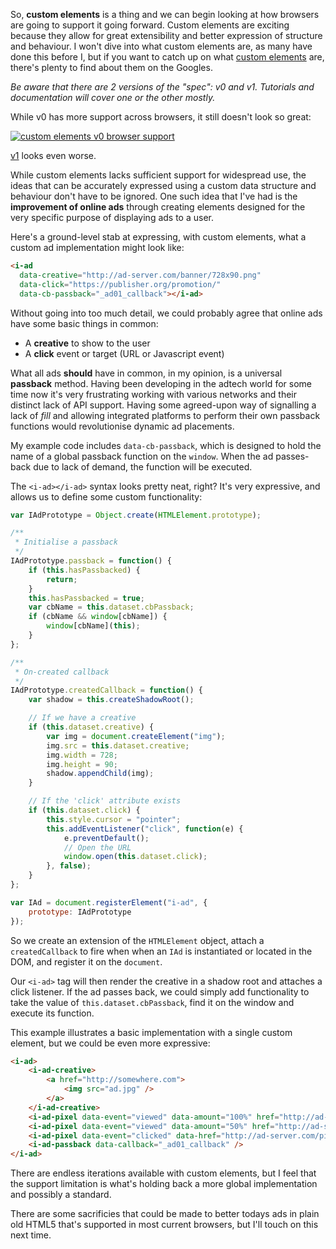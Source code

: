 <!--
title=Custom HTML elements and better ads
author=perry.mitchell
description=A little experimentation with registering custom HTML elements and how it could be applied to design better digital ads.
date=2016-10-08 17:09:34
tags=dom,javascript
headerImg=tetris.jpg
-->
So, **custom elements** is a thing and we can begin looking at how browsers are going to support it going forward. Custom elements are exciting because they allow for great extensibility and better expression of structure and behaviour. I won't dive into what custom elements are, as many have done this before I, but if you want to catch up on what [custom elements](https://www.html5rocks.com/en/tutorials/webcomponents/customelements/) are, there's plenty to find about them on the Googles.

_Be aware that there are 2 versions of the "spec": v0 and v1. Tutorials and documentation will cover one or the other mostly._

While v0 has more support across browsers, it still doesn't look so great:

[![custom elements v0 browser support](custom-elements-v0.jpg)](http://caniuse.com/#search=custom%20elements)

[v1](http://caniuse.com/#feat=custom-elementsv1) looks even worse.

While custom elements lacks sufficient support for widespread use, the ideas that can be accurately expressed using a custom data structure and behaviour don't have to be ignored. One such idea that I've had is the **improvement of online ads** through creating elements designed for the very specific purpose of displaying ads to a user.

Here's a ground-level stab at expressing, with custom elements, what a custom ad implementation might look like:

```html
<i-ad 
  data-creative="http://ad-server.com/banner/728x90.png"
  data-click="https://publisher.org/promotion/"
  data-cb-passback="_ad01_callback"></i-ad>
```

Without going into too much detail, we could probably agree that online ads have some basic things in common:

 * A **creative** to show to the user
 * A **click** event or target (URL or Javascript event)

What all ads **should** have in common, in my opinion, is a universal **passback** method. Having been developing in the adtech world for some time now it's very frustrating working with various networks and their distinct lack of API support. Having some agreed-upon way of signalling a lack of _fill_ and allowing integrated platforms to perform their own passback functions would revolutionise dynamic ad placements.

My example code includes `data-cb-passback`, which is designed to hold the name of a global passback function on the `window`. When the ad passes-back due to lack of demand, the function will be executed.

The `<i-ad></i-ad>` syntax looks pretty neat, right? It's very expressive, and allows us to define some custom functionality:

```js
var IAdPrototype = Object.create(HTMLElement.prototype);

/**
 * Initialise a passback
 */
IAdPrototype.passback = function() {
    if (this.hasPassbacked) {
        return;
    }
    this.hasPassbacked = true;
    var cbName = this.dataset.cbPassback;
    if (cbName && window[cbName]) {
        window[cbName](this);
    }
};

/**
 * On-created callback
 */
IAdPrototype.createdCallback = function() {
    var shadow = this.createShadowRoot();

    // If we have a creative
    if (this.dataset.creative) {
        var img = document.createElement("img");
        img.src = this.dataset.creative;
        img.width = 728;
        img.height = 90;
        shadow.appendChild(img);
    }

    // If the 'click' attribute exists
    if (this.dataset.click) {
        this.style.cursor = "pointer";
        this.addEventListener("click", function(e) {
            e.preventDefault();
            // Open the URL
            window.open(this.dataset.click);
        }, false);
    }
};

var IAd = document.registerElement("i-ad", {
    prototype: IAdPrototype
});
```

So we create an extension of the `HTMLElement` object, attach a `createdCallback` to fire when when an `IAd` is instantiated or located in the DOM, and register it on the `document`.

Our `<i-ad>` tag will then render the creative in a shadow root and attaches a click listener. If the ad passes back, we could simply add functionality to take the value of `this.dataset.cbPassback`, find it on the window and execute its function.

This example illustrates a basic implementation with a single custom element, but we could be even more expressive:

```html
<i-ad>
    <i-ad-creative>
        <a href="http://somewhere.com">
            <img src="ad.jpg" />
        </a>
    </i-ad-creative>
    <i-ad-pixel data-event="viewed" data-amount="100%" href="http://ad-server.com/ping/?e=viewed&a=100&id=123" />
    <i-ad-pixel data-event="viewed" data-amount="50%" href="http://ad-server.com/ping/?e=viewed&a=50&id=123" />
    <i-ad-pixel data-event="clicked" data-href="http://ad-server.com/ping/?e=clicked&id=123" />
    <i-ad-passback data-callback="_ad01_callback" />
</i-ad>
```

There are endless iterations available with custom elements, but I feel that the support limitation is what's holding back a more global implementation and possibly a standard.

There are some sacrificies that could be made to better todays ads in plain old HTML5 that's supported in most current browsers, but I'll touch on this next time.
